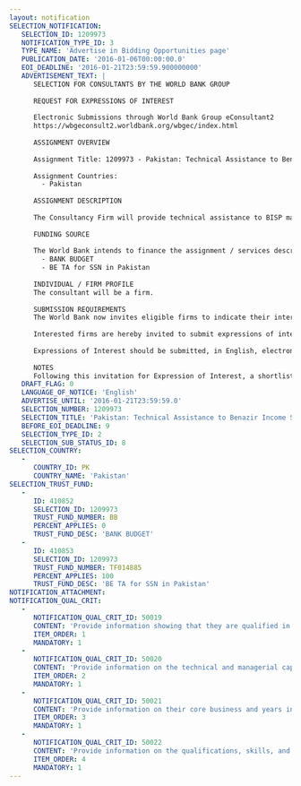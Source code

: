 ```yaml
---
layout: notification
SELECTION_NOTIFICATION: 
   SELECTION_ID: 1209973
   NOTIFICATION_TYPE_ID: 3
   TYPE_NAME: 'Advertise in Bidding Opportunities page'
   PUBLICATION_DATE: '2016-01-06T00:00:00.0'
   EOI_DEADLINE: '2016-01-21T23:59:59.900000000'
   ADVERTISEMENT_TEXT: |
      SELECTION FOR CONSULTANTS BY THE WORLD BANK GROUP
      
      REQUEST FOR EXPRESSIONS OF INTEREST
      
      Electronic Submissions through World Bank Group eConsultant2
      https://wbgeconsult2.worldbank.org/wbgec/index.html
      
      ASSIGNMENT OVERVIEW
      
      Assignment Title: 1209973 - Pakistan: Technical Assistance to Benazir Income Support Program in the First Phase of the Update of the National Socio-Economic Registry and Support for the Education Conditional Cash Transfer
      
      Assignment Countries:
        - Pakistan
      
      ASSIGNMENT DESCRIPTION
      
      The Consultancy Firm will provide technical assistance to BISP management (and more specifically to he Technical Working Group) for the design, launch, and implementation of the first phase of the update of the NSER. This would include inputs to the Guidelines / Operations Manual, and support to overseeing and coordination of activities to ensure consistency of implementation with the Operational Manual, including follow-up of the results and recommendations of both the spot checks (for data verification) as well as the Process Evaluation.  The Firm will also assist the BISP management in preparing for the nationwide rollout by preparing a report documenting the entire first phase and identifying lessons and recommendations.  Selective support may also be provided for preparing and supervising the implementation of revised operational arrangements in the Education Conditional Cash Transfer.
      
      FUNDING SOURCE
      
      The World Bank intends to finance the assignment / services described below under the following trust fund(s):
        - BANK BUDGET
        - BE TA for SSN in Pakistan
      
      INDIVIDUAL / FIRM PROFILE
      The consultant will be a firm. 
      
      SUBMISSION REQUIREMENTS
      The World Bank now invites eligible firms to indicate their interest in providing the services.  Interested firms must provide information indicating that they are qualified to perform the services (brochures, description of similar assignments, experience in similar conditions, availability of appropriate skills among staff, etc. for firms; CV and cover letter for individuals).  Please note that the total size of all attachments should be less than 5MB.  Consultants may associate to enhance their qualifications.
      
      Interested firms are hereby invited to submit expressions of interest.
      
      Expressions of Interest should be submitted, in English, electronically through World Bank Group eTendering (https://wbgeconsult2.worldbank.org/wbgec/index.html)
      
      NOTES
      Following this invitation for Expression of Interest, a shortlist of qualified firms will be formally invited to submit proposals.  Shortlisting and selection will be subject to the availability of funding.
   DRAFT_FLAG: 0
   LANGUAGE_OF_NOTICE: 'English'
   ADVERTISE_UNTIL: '2016-01-21T23:59:59.0'
   SELECTION_NUMBER: 1209973
   SELECTION_TITLE: 'Pakistan: Technical Assistance to Benazir Income Support Program in the First Phase of the Update of the National Socio-Economic Registry and Support for the Education Conditional Cash Transfer'
   BEFORE_EOI_DEADLINE: 9
   SELECTION_TYPE_ID: 2
   SELECTION_SUB_STATUS_ID: 8
SELECTION_COUNTRY: 
   - 
      COUNTRY_ID: PK
      COUNTRY_NAME: 'Pakistan'
SELECTION_TRUST_FUND: 
   - 
      ID: 410852
      SELECTION_ID: 1209973
      TRUST_FUND_NUMBER: BB
      PERCENT_APPLIES: 0
      TRUST_FUND_DESC: 'BANK BUDGET'
   - 
      ID: 410853
      SELECTION_ID: 1209973
      TRUST_FUND_NUMBER: TF014885
      PERCENT_APPLIES: 100
      TRUST_FUND_DESC: 'BE TA for SSN in Pakistan'
NOTIFICATION_ATTACHMENT: 
NOTIFICATION_QUAL_CRIT: 
   - 
      NOTIFICATION_QUAL_CRIT_ID: 50019
      CONTENT: 'Provide information showing that they are qualified in the field of the assignment. More specific, provide information regarding the experience of implementing safety net programs in developing countries, particularly targeted cash transfers programs, including practical experience of developing operations manuals, MIS, working in the field, provide training to government and partner organizations involved in implementation, etc. At least three similar assignments are a requirement.'
      ITEM_ORDER: 1
      MANDATORY: 1
   - 
      NOTIFICATION_QUAL_CRIT_ID: 50020
      CONTENT: 'Provide information on the technical and managerial capabilities of the firm.'
      ITEM_ORDER: 2
      MANDATORY: 1
   - 
      NOTIFICATION_QUAL_CRIT_ID: 50021
      CONTENT: 'Provide information on their core business and years in business. Provide information about working experience in South Asia and in particular in Pakistan'
      ITEM_ORDER: 3
      MANDATORY: 1
   - 
      NOTIFICATION_QUAL_CRIT_ID: 50022
      CONTENT: 'Provide information on the qualifications, skills, and experience of key staff.'
      ITEM_ORDER: 4
      MANDATORY: 1
---
```

